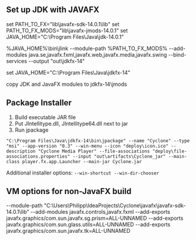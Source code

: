 ## Set up JDK with JAVAFX

set PATH_TO_FX="lib\javafx-sdk-14.0.1\lib"
set PATH_TO_FX_MODS="lib\javafx-jmods-14.0.1"
set JAVA_HOME="C:\Program Files\Java\jdk-14.0.1"

%JAVA_HOME%\bin\jlink --module-path %PATH_TO_FX_MODS% --add-modules java.se,javafx.fxml,javafx.web,javafx.media,javafx.swing --bind-services --output "out\jdkfx-14"

set JAVA_HOME="C:\Program Files\Java\jdkfx-14"


copy JDK and JavaFX modules to jdkfx-14\jmods


## Package Installer

1. Build executable JAR file
2. Put JIntellitype.dll, JIntellitype64.dll next to jar
3. Run jpackage

```
"C:\Program Files\Java\jdkfx-14\bin\jpackage" --name "Cyclone" --type "msi" --app-version "0.3" --win-menu --icon "deploy\icon.ico" --description "Cyclone Media Player" --file-associations "deploy\file-associations.properties" --input "out\artifacts\Cyclone_jar" --main-class player.fx.app.Launcher --main-jar Cyclone.jar
```

Additional installer options:
`--win-shortcut --win-dir-chooser`


## VM options for non-JavaFX build
--module-path "C:\Users\Philipp\IdeaProjects\Cyclone\javafx\javafx-sdk-14.0.1\lib"
--add-modules javafx.controls,javafx.fxml
--add-exports javafx.graphics/com.sun.javafx.sg.prism=ALL-UNNAMED
--add-exports javafx.graphics/com.sun.glass.utils=ALL-UNNAMED
--add-exports javafx.graphics/com.sun.javafx.tk=ALL-UNNAMED